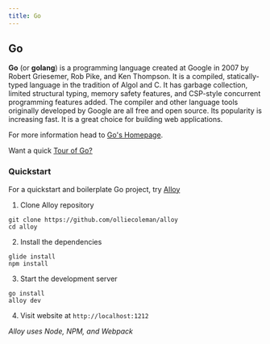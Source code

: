```yaml
---
title: Go
---
```

## Go

**Go** (or **golang**) is a programming language created at Google in 2007 by Robert Griesemer, Rob Pike, and Ken Thompson. It is a compiled, statically-typed language in the tradition of Algol and C. It has garbage collection, limited structural typing, memory safety features, and CSP-style concurrent programming features added. The compiler and other language tools originally developed by Google are all free and open source. Its popularity is increasing fast. It is a great choice for building web applications.

For more information head to <a href='https://golang.org/' target='_blank' rel='nofollow'>Go's Homepage</a>.

Want a quick <a href='https://tour.golang.org/welcome/1' target='_blank' rel='nofollow'>Tour of Go?</a>

### Quickstart
For a quickstart and boilerplate Go project, try [Alloy](https://www.growthmetrics.io/open-source/alloy)

1. Clone Alloy repository
```
git clone https://github.com/olliecoleman/alloy
cd alloy
```
2. Install the dependencies
```
glide install
npm install
```
3. Start the development server
```
go install
alloy dev
```
4. Visit website at `http://localhost:1212`

*Alloy uses Node, NPM, and Webpack*
